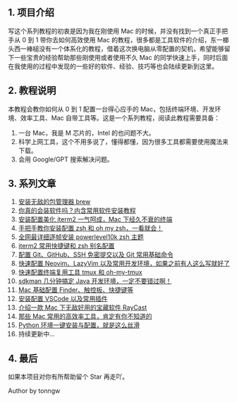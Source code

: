 ## 1. 项目介绍

写这个系列教程的初衷是因为我在刚使用 Mac 的时候，并没有找到一个真正手把手从 0 到 1 带你去如何高效使用 Mac 的教程，很多都是工具软件的介绍，东一榔头西一棒槌没有一个体系化的教程，借着这次换电脑从零配置的契机，希望能够留下一些宝贵的经验帮助那些刚使用或者使用不久 Mac 的同学快速上手，同时后面在我使用的过程中发现的一些好的软件、经验、技巧等也会陆续更新到这里。

## 2. 教程说明

本教程会教你如何从 0 到 1 配置一台得心应手的 Mac，包括终端环境、开发环境、效率工具、Mac 自带工具等。这是一个系列教程，阅读此教程需要具备：

1. 一台 Mac，我是 M 芯片的，Intel 的也问题不大。
2. 科学上网工具，这个不用多说了，懂得都懂，因为很多工具都需要使用魔法来下载。
3. 会用 Google/GPT 搜索解决问题。

## 3. 系列文章

1. [安装无敌的包管理器 brew](docs/01.%20安装无敌的包管理器%20brew.md)
2. [你真的会装软件吗？内含常用软件安装教程](docs/02.%20你真的会装软件吗？内含常用软件安装教程.md)
3. [安装配置美化 iterm2 一气呵成，Mac 下经久不衰的终端](docs/03.%20安装配置美化%20iterm2%20一气呵成，Mac%20下经久不衰的终端.md)
4. [手把手教你安装配置 zsh 和 oh my zsh，一看就会！](docs/04.%20手把手教你安装配置%20zsh%20和%20oh%20my%20zsh，一看就会！.md)
5. [全网最详细逐帧安装 powerlevel10k zsh 主题](docs/05.%20全网最详细逐帧安装%20powerlevel10k%20zsh%20主题.md)
6. [iterm2 常用快捷键和 zsh 别名配置](docs/06.%20iterm2%20常用快捷键和%20zsh%20别名配置.md)
7. [配置 Git、GitHub、SSH 免密提交以及 Git 常用基础命令](docs/07.%20配置%20Git、GitHub、SSH%20免密提交以及%20Git%20常用基础命令.md)
8. [快速配置 Neovim、LazyVim 以及常用开发环境，如果之前有人这么写就好了](docs/08.%20快速配置%20Neovim、LazyVim%20以及常用开发环境，如果之前有人这么写就好了.md)
9. [快速配置终端复用工具 tmux 和 oh-my-tmux](docs/09.%20快速配置终端复用工具%20tmux%20和%20oh-my-tmux.md)
10. [sdkman 几分钟搞定 Java 开发环境，一定不要错过啊！](docs/10.%20sdkman%20几分钟搞定%20Java%20开发环境，一定不要错过啊！.md)
11. [Mac 基础配置 Finder、触控板、快捷键等](docs/11.%20Mac%20基础配置%20Finder、触控板、快捷键等.md)
12. [安装配置 VSCode 以及常用插件](docs/12.%20安装配置%20VSCode%20以及常用插件.md)
13. [介绍一款 Mac 下无敌好用的宝藏软件 RayCast](docs/13.%20介绍一款%20Mac%20下无敌好用的宝藏软件%20RayCast.md)
14. [那些 Mac 常用的高效率工具，肯定有你不知道的](docs/14.%20那些%20Mac%20常用的高效率工具，肯定有你不知道的.md)
15. [Python 环境一键安装与配置，就是这么丝滑](docs/15.%20Python%20环境一键安装与配置，就是这么丝滑.md)
16. 持续更新中...

## 4. 最后

如果本项目对你有所帮助留个 Star 再走吖。

Author by tonngw